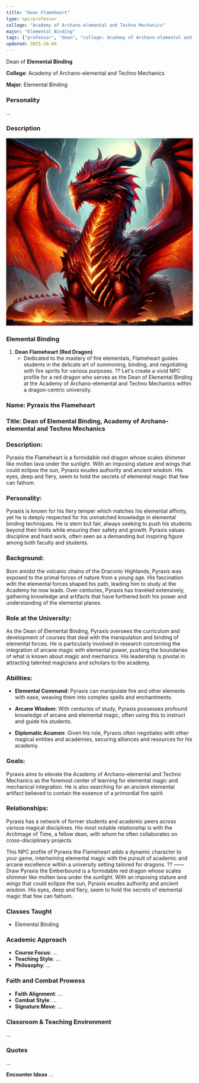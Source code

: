 ```yaml
---
title: "Dean Flameheart"
type: npc/professor
college: "Academy of Archano-elemental and Techno Mechanics"
major: "Elemental Binding"
tags: ["professor", "dean", "college: Academy of Archano-elemental and Techno Mechanics", "major: Elemental Binding"]
updated: 2025-10-04
---
```


Dean of **Elemental Binding**

**College**: Academy of Archano-elemental and Techno Mechanics

**Major**: Elemental Binding

### Personality
...

### Description
![41F9EE4D-3EFB-437F-A369-B9D20C8B5913](/assets/images/41F9EE4D-3EFB-437F-A369-B9D20C8B5913.webp)

### Elemental Binding

1. **Dean Flameheart (Red Dragon)**
   - Dedicated to the mastery of fire elementals, Flameheart guides students in the delicate art of summoning, binding, and negotiating with fire spirits for various purposes.
??
Let's create a vivid NPC profile for a red dragon who serves as the Dean of Elemental Binding at the Academy of Archano-elemental and Techno Mechanics within a dragon-centric university.

### Name: Pyraxis the Flameheart

### Title: Dean of Elemental Binding, Academy of Archano-elemental and Techno Mechanics

### Description:
Pyraxis the Flameheart is a formidable red dragon whose scales shimmer like molten lava under the sunlight. With an imposing stature and wings that could eclipse the sun, Pyraxis exudes authority and ancient wisdom. His eyes, deep and fiery, seem to hold the secrets of elemental magic that few can fathom.

### Personality:
Pyraxis is known for his fiery temper which matches his elemental affinity, yet he is deeply respected for his unmatched knowledge in elemental binding techniques. He is stern but fair, always seeking to push his students beyond their limits while ensuring their safety and growth. Pyraxis values discipline and hard work, often seen as a demanding but inspiring figure among both faculty and students.

### Background:
Born amidst the volcanic chains of the Draconic Highlands, Pyraxis was exposed to the primal forces of nature from a young age. His fascination with the elemental forces shaped his path, leading him to study at the Academy he now leads. Over centuries, Pyraxis has traveled extensively, gathering knowledge and artifacts that have furthered both his power and understanding of the elemental planes.

### Role at the University:
As the Dean of Elemental Binding, Pyraxis oversees the curriculum and development of courses that deal with the manipulation and binding of elemental forces. He is particularly involved in research concerning the integration of arcane magic with elemental power, pushing the boundaries of what is known about magic and mechanics. His leadership is pivotal in attracting talented magicians and scholars to the academy.

### Abilities:

- **Elemental Command**: Pyraxis can manipulate fire and other elements with ease, weaving them into complex spells and enchantments.

- **Arcane Wisdom**: With centuries of study, Pyraxis possesses profound knowledge of arcane and elemental magic, often using this to instruct and guide his students.

- **Diplomatic Acumen**: Given his role, Pyraxis often negotiates with other magical entities and academies, securing alliances and resources for his academy.

### Goals:
Pyraxis aims to elevate the Academy of Archano-elemental and Techno Mechanics as the foremost center of learning for elemental magic and mechanical integration. He is also searching for an ancient elemental artifact believed to contain the essence of a primordial fire spirit.

### Relationships:
Pyraxis has a network of former students and academic peers across various magical disciplines. His most notable relationship is with the Archmage of Time, a fellow dean, with whom he often collaborates on cross-disciplinary projects.

This NPC profile of Pyraxis the Flameheart adds a dynamic character to your game, intertwining elemental magic with the pursuit of academic and arcane excellence within a university setting tailored for dragons.
??
——
Draw Pyraxis the Emberbound is a formidable red dragon whose scales shimmer like molten lava under the sunlight. With an imposing stature and wings that could eclipse the sun, Pyraxis exudes authority and ancient wisdom. His eyes, deep and fiery, seem to hold the secrets of elemental magic that few can fathom.

### Classes Taught
- Elemental Binding

### Academic Approach
- **Course Focus**: ...
- **Teaching Style**: ...
- **Philosophy**: ...

### Faith and Combat Prowess
- **Faith Alignment**: ...
- **Combat Style**: ...
- **Signature Move**: ...

### Classroom & Teaching Environment
...

### Quotes
...

**Encounter Ideas**
...
